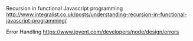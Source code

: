 Recursion in functional Javascript programming
http://www.integralist.co.uk/posts/understanding-recursion-in-functional-javascript-programming/

Error Handling
https://www.joyent.com/developers/node/design/errors

